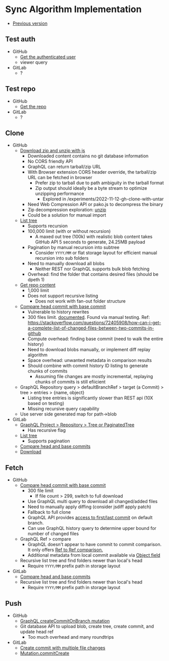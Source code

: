 # Sync Algorithm Implementation

- [Previous version](./RFC-20220703-sync-algorithm-in-js.md)

## Test auth

- GitHub
  - [Get the authenticated user](https://docs.github.com/en/rest/users/users#get-the-authenticated-user)
  - viewer query
- GitLab
  - ?

## Test repo

- GitHub
  - [Get the repo](https://docs.github.com/en/rest/repos/repos#get-a-repository)
- GitLab
  - ?

## Clone

- GitHub
  - [Download zip and unzip with js](https://docs.github.com/en/rest/repos/contents#download-a-repository-archive-tar)
    - Downloaded content contains no git database information
    - No CORS friendly API
    - GraphQL can return tarball/zip URL
    - With Browser extension CORS header override, the tarball/zip URL can be fetched in browser
      - Prefer zip to tarball due to path ambiguity in the tarball format
      - Zip output should ideally be a byte stream to optimize unzipping performance
        - Explored in /experiments/2022-11-12-gh-clone-with-untar
    - Need Web Compression API or pako.js to decompress the binary
    - Zip decompression exploration: [unzip](./RFC-20230216-unzip.md)
    - Could be a solution for manual import
  - [List tree](https://docs.github.com/en/rest/git/trees#get-a-tree)
    - Supports recursion
    - 100,000 limit (with or without recursion)
      - A maxed out tree (100k) with realistic blob content takes GitHub API 5 seconds to generate, 24.25MB payload
    - Pagination by manual recursion into subtree
      - Consider `YYYY/MM` or flat storage layout for efficient manual recursion into sub folders
    - Need to manually download all blobs
      - Neither REST nor GraphQL supports bulk blob fetching
    - Overhead: find the folder that contains desired files (should be dpeth 1)
  - [Get repo content](https://docs.github.com/en/rest/repos/contents#get-repository-content)
    - 1,000 limit
    - Does not support recursive listing
      - Does not work with fan-out folder structure
  - [Compare head commit with base commit](https://docs.github.com/en/rest/commits/commits#compare-two-commits)
    - Vulnerable to history rewrites
    - 300 files limit. [documented](https://docs.github.com/en/repositories/creating-and-managing-repositories/about-repositories#diff-limits). Found via manual testing. Ref: https://stackoverflow.com/questions/72405908/how-can-i-get-a-complete-list-of-changed-files-between-two-commits-in-github
    - Compute overhead: finding base commit (need to walk the entire history)
    - Need to download blobs manually, or implement diff replay algorithm
    - Space overhead: unwanted metadata in comparison results
    - Should combine with commit history ID listing to generate chunks of commits
      - Assuming file changes are mostly incremental, replaying chunks of commits is still efiicient
  - GraphQL Repository query > defaultBranchRef > target (a Commit) > tree > entries > {name, object}
    - Listing tree entries is significantly slower than REST api (10X based on testing)
    - Missing recursive query capability
  - Use server side generated map for path->blob
- GitLab
  - [GraphQL Project > Repository > Tree or PaginatedTree](https://docs.gitlab.com/ee/api/graphql/reference/#mutationcommitcreate)
    - Has recursive flag
  - [List tree](https://docs.gitlab.com/ee/api/repositories.html#list-repository-tree)
    - Supports pagination
  - [Compare head and base commits](https://docs.gitlab.com/ee/api/repositories.html#compare-branches-tags-or-commits)
  - [Download](https://docs.gitlab.com/ee/api/repositories.html#get-file-archive)

## Fetch

- GitHub
  - [Compare head commit with base commit](https://docs.github.com/en/rest/commits/commits#compare-two-commits)
    - 300 file limit
      - If file count > 299, switch to full download
    - Use GraphQL multi query to download all changed/added files
    - Need to manually apply diffing (consider jsdiff apply patch)
    - Fallback to full clone
    - GraphQL API provides [access to first/last commit](https://stackoverflow.com/questions/45726013/how-can-i-get-last-commit-from-github-api) on default branch.
    - Can use GraphQL history query to determine upper bound for number of changed files
  - GraphQL Ref > compare
    - GraphQL doesn't appear to have commit to commit comparison. It only offers [Ref to Ref comparison.](https://docs.github.com/en/graphql/reference/objects#ref)
    - Additional metadata from local commit available via [Object field](https://github.com/orgs/community/discussions/24528)
  - Recursive list tree and find folders newer than local's head
    - Require `YYYY/MM` prefix path in storage layout
- GitLab
  - [Compare head and base commits](https://docs.gitlab.com/ee/api/repositories.html#compare-branches-tags-or-commits)
  - Recursive list tree and find folders newer than local's head
    - Require `YYYY/MM` prefix path in storage layout

## Push

- GitHub
  - [GraphQL createCommitOnBranch mutation](https://docs.github.com/en/graphql/reference/mutations#createcommitonbranch)
  - Git database API to upload blob, create tree, create commit, and update head ref
    - Too much overhead and many roundtrips
- GitLab
  - [Create commit with multiple file changes](https://docs.gitlab.com/ee/api/commits.html#create-a-commit-with-multiple-files-and-actions)
  - [Mutation.commitCreate](https://docs.gitlab.com/ee/api/graphql/reference/#mutationcommitcreate)
